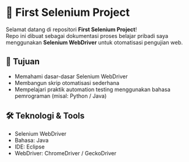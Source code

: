 # 📘 First Selenium Project

Selamat datang di repositori **First Selenium Project**!  
Repo ini dibuat sebagai dokumentasi proses belajar pribadi saya menggunakan **Selenium WebDriver** untuk otomatisasi pengujian web.

## 🚀 Tujuan
- Memahami dasar-dasar Selenium WebDriver
- Membangun skrip otomatisasi sederhana
- Mempelajari praktik automation testing menggunakan bahasa pemrograman (misal: Python / Java)

## 🛠️ Teknologi & Tools
- Selenium WebDriver
- Bahasa: Java
- IDE: Eclipse
- WebDriver: ChromeDriver / GeckoDriver
